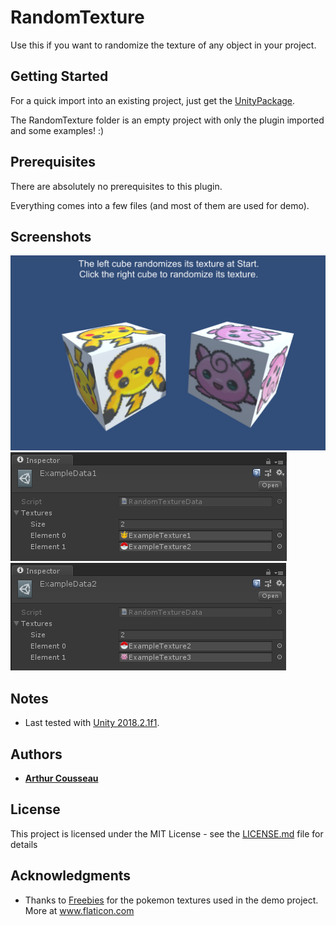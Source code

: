 # RandomTexture

Use this if you want to randomize the texture of any object in your project.

## Getting Started

For a quick import into an existing project, just get the [UnityPackage](RandomTexturePackage.unitypackage).

The RandomTexture folder is an empty project with only the plugin imported and some examples! :)

## Prerequisites

There are absolutely no prerequisites to this plugin.

Everything comes into a few files (and most of them are used for demo).

## Screenshots

![Demo Scene](Screenshots/Demo_Scene.PNG)
![Scriptable Object 1](Screenshots/Example_1.PNG)
![Scriptable Object 2](Screenshots/Example_2.PNG)

## Notes

* Last tested with [Unity 2018.2.1f1](https://unity3d.com/unity/whatsnew/unity-2018.2.1).

## Authors

* **[Arthur Cousseau](https://www.linkedin.com/in/arthurcousseau/)**

## License

This project is licensed under the MIT License - see the [LICENSE.md](LICENSE.md) file for details

## Acknowledgments

* Thanks to [Freebies](https://www.flaticon.com/authors/roundicons-freebies) for the pokemon textures used in the demo project. More at www.flaticon.com 
